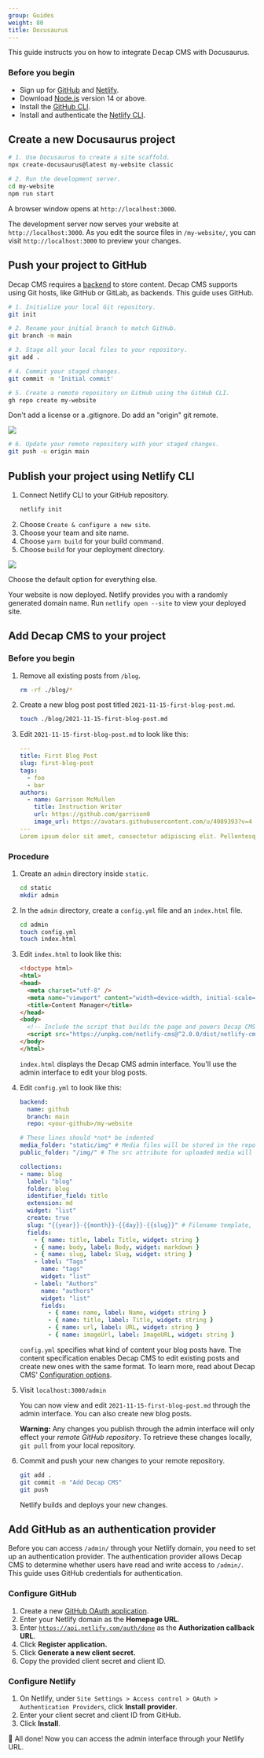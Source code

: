 ```yaml
---
group: Guides
weight: 80
title: Docusaurus
---
```

This guide instructs you on how to integrate Decap CMS with Docusaurus.

### Before you begin

* Sign up for [GitHub](www.github.com) and [Netlify](www.netlify.com).
* Download [Node.js](https://nodejs.org/en/download/) version 14 or above.
* Install the [GitHub CLI](https://cli.github.com/).
* Install and authenticate the [Netlify CLI](https://docs.netlify.com/cli/get-started/).

## Create a new Docusaurus project

```bash
# 1. Use Docusaurus to create a site scaffold.
npx create-docusaurus@latest my-website classic

# 2. Run the development server.
cd my-website
npm run start
```

A browser window opens at `http://localhost:3000`. 

The development server now serves your website at `http://localhost:3000`. As you edit the source files in `/my-website/`, you can visit `http://localhost:3000` to preview your changes.

</li>

</ol>

## Push your project to GitHub

Decap CMS requires a [backend](https://www.decapcms.org/docs/backends-overview/) to store content. Decap CMS supports using Git hosts, like GitHub or GitLab, as backends. This guide uses GitHub. 

```bash
# 1. Initialize your local Git repository.  
git init

# 2. Rename your initial branch to match GitHub.
git branch -m main

# 3. Stage all your local files to your repository.
git add . 

# 4. Commit your staged changes.
git commit -m 'Initial commit'

# 5. Create a remote repository on GitHub using the GitHub CLI.
gh repo create my-website
```

Don't add a license or a .gitignore. Do add an "origin" git remote.

![](/img/screen-shot-2021-11-15-at-4.16.53-pm.png)

```bash
# 6. Update your remote repository with your staged changes. 
git push -u origin main
```

## Publish your project using Netlify CLI

<ol>
<li> Connect Netlify CLI to your GitHub repository.

```bash
netlify init
```

</li>
<li> Choose <code>Create & configure a new site</code>. </li>
<li> Choose your team and site name. </li>
<li> Choose <code>yarn build</code> for your build command. </li>
<li> Choose <code>build</code> for your deployment directory. </li>
</ol>

![](/img/screen-shot-2021-11-16-at-1.34.18-PM.png)

Choose the default option for everything else. 

Your website is now deployed. Netlify provides you with a randomly generated domain name. Run `netlify open --site` to view your deployed site.

## Add Decap CMS to your project

### Before you begin

<ol>

<li> Remove all existing posts from <code>/blog</code>.

```bash 
rm -rf ./blog/*
```

</li>

<li> Create a new blog post post titled <code>2021-11-15-first-blog-post.md</code>.

```bash
touch ./blog/2021-11-15-first-blog-post.md
```

</li>

<li> Edit <code>2021-11-15-first-blog-post.md</code> to look like this:

```yaml
---
title: First Blog Post
slug: first-blog-post
tags:
  - foo
  - bar
authors:
  - name: Garrison McMullen
    title: Instruction Writer
    url: https://github.com/garrison0
    image_url: https://avatars.githubusercontent.com/u/4089393?v=4
---
Lorem ipsum dolor sit amet, consectetur adipiscing elit. Pellentesque elementum dignissim ultricies. Fusce rhoncus ipsum tempor eros aliquam consequat.
```

</li>

</ol>

### Procedure

<ol>

<li> Create an <code>admin</code> directory inside <code>static</code>.

```bash
cd static
mkdir admin
```

</li> 

<li> In the <code>admin</code> directory, create a <code>config.yml</code> file and an <code>index.html</code> file.

```bash
cd admin
touch config.yml
touch index.html
```

</li> 

<li> Edit <code>index.html</code> to look like this:

```html
<!doctype html>
<html>
<head>
  <meta charset="utf-8" />
  <meta name="viewport" content="width=device-width, initial-scale=1.0" />
  <title>Content Manager</title>
</head>
<body>
  <!-- Include the script that builds the page and powers Decap CMS -->
  <script src="https://unpkg.com/netlify-cms@^2.0.0/dist/netlify-cms.js"></script>
</body>
</html>
```

`index.html` displays the Decap CMS admin interface. You'll use the admin interface to edit your blog posts.

</li> 

<li> Edit <code>config.yml</code> to look like this: 

```yaml
backend:
  name: github
  branch: main 
  repo: <your-github>/my-website

# These lines should *not* be indented
media_folder: "static/img" # Media files will be stored in the repo under static/images/uploads
public_folder: "/img/" # The src attribute for uploaded media will begin with /images/uploads

collections:
- name: blog
  label: "blog"
  folder: blog
  identifier_field: title
  extension: md
  widget: "list"
  create: true
  slug: "{{year}}-{{month}}-{{day}}-{{slug}}" # Filename template, e.g., YYYY-MM-DD-title.md
  fields:
    - { name: title, label: Title, widget: string }
    - { name: body, label: Body, widget: markdown }
    - { name: slug, label: Slug, widget: string }
    - label: "Tags"
      name: "tags"
      widget: "list"
    - label: "Authors"
      name: "authors" 
      widget: "list"
      fields:
        - { name: name, label: Name, widget: string }
        - { name: title, label: Title, widget: string } 
        - { name: url, label: URL, widget: string } 
        - { name: imageUrl, label: ImageURL, widget: string } 
```

`config.yml` specifies what kind of content your blog posts have. The content specification enables Decap CMS to edit existing posts and create new ones with the same format. To learn more, read about Decap CMS' [](https://www.decapcms.org/docs/configuration-options/)[Configuration options](https://www.decapcms.org/docs/configuration-options/).
</li> 

<li>
Visit <code>localhost:3000/admin</code>

You can now view and edit `2021-11-15-first-blog-post.md` through the admin interface. You can also create new blog posts. 

**Warning:** Any changes you publish through the admin interface will only effect your *remote GitHub repository*. To retrieve these changes locally, `git pull` from your local repository.
</li>

<li> Commit and push your new changes to your remote repository. 

```bash
git add . 
git commit -m "Add Decap CMS"
git push
```

Netlify builds and deploys your new changes. 

</li>

</ol>

## Add GitHub as an authentication provider

Before you can access `/admin/` through your Netlify domain, you need to set up an authentication provider. The authentication provider allows Decap CMS to determine whether users have read and write access to `/admin/`. This guide uses GitHub credentials for authentication. 

### Configure GitHub 

1. Create a new [GitHub OAuth application](https://github.com/settings/applications/new). 
2. Enter your Netlify domain as the **Homepage URL**.
3. Enter <code>https://api.netlify.com/auth/done</code> as the **Authorization callback URL**.
4. Click **Register application.**
5. Click **Generate a new client secret.** 
6. Copy the provided client secret and client ID.

### Configure Netlify

1. On Netlify, under `Site Settings > Access control > OAuth > Authentication Providers`, click **Install provider**.
2. Enter your client secret and client ID from GitHub.
3. Click **Install**.

🎉 All done! Now you can access the admin interface through your Netlify URL.
